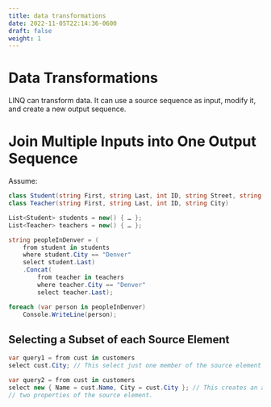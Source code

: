 ```yaml
---
title: data transformations
date: 2022-11-05T22:14:36-0600
draft: false
weight: 1
---
```

# Data Transformations
LINQ can transform data. It can use a source sequence as input, modify it, and create a new output sequence.

# Join Multiple Inputs into One Output Sequence
Assume:
```cs
class Student(string First, string Last, int ID, string Street, string City, List<int> Scores)
class Teacher(string First, string Last, int ID, string City)

List<Student> students = new() { … };
List<Teacher> teachers = new() { … };

string peopleInDenver = (
    from student in students
    where student.City == "Denver"
    select student.Last)
    .Concat(
        from teacher in teachers
        where teacher.City == "Denver"
        select teacher.Last);

foreach (var person in peopleInDenver)
    Console.WriteLine(person);
```

## Selecting a Subset of each Source Element
```cs
var query1 = from cust in customers
select cust.City; // This select just one member of the source element

var query2 = from cust in customers
select new { Name = cust.Name, City = cust.City }; // This creates an anonymous type that holds
// two properties of the source element.
```
